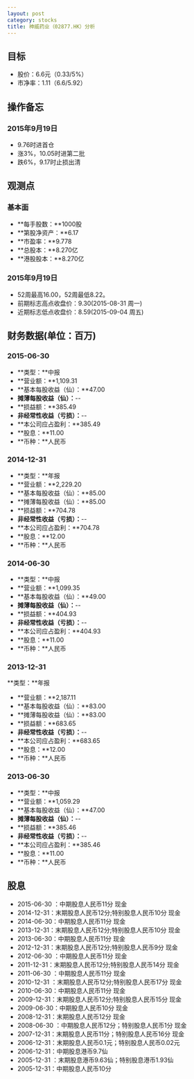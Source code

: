 ```yaml
---
layout: post
category: stocks
title: 神威药业（02877.HK）分析
---
```


## 目标 ##

- 股价：6.6元（0.33/5%）
- 市净率：1.11（6.6/5.92）

## 操作备忘 ##

### 2015年9月19日 ###

- 9.76时进首仓
- 涨3%，10.05时进第二批
- 跌6%，9.17时止损出清

## 观测点 ##

### 基本面 ###

- **每手股数：**1000股
- **第股净资产：**6.17
- **市盈率：**9.778
- **总股本：**8.270亿
- **港股股本：**8.270亿

### 2015年9月19日 ###

- 52周最高16.00，52周最低8.22。
- 前期标志高点收盘价：9.30(2015-08-31 周一)
- 近期标志低点收盘价：8.59(2015-09-04 周五)

## 财务数据(单位：百万) ##

### 2015-06-30 ###

- **类型：**中报
- **营业额：**1,109.31
- **基本每股收益（仙）：**47.00
- **摊薄每股收益（仙）：**--
- **损益额：**385.49
- **非经常性收益（亏损）：**--
- **本公司应占盈利：**385.49
- **股息：**11.00
- **币种：**人民币

### 2014-12-31 ###

- **类型：**年报
- **营业额：**2,229.20
- **基本每股收益（仙）：**85.00
- **摊薄每股收益（仙）：**85.00
- **损益额：**704.78
- **非经常性收益（亏损）：**--
- **本公司应占盈利：**704.78
- **股息：**12.00
- **币种：**人民币

### 2014-06-30 ###

- **类型：**中报
- **营业额：**1,099.35
- **基本每股收益（仙）：**49.00
- **摊薄每股收益（仙）：**--
- **损益额：**404.93
- **非经常性收益（亏损）：**--
- **本公司应占盈利：**404.93
- **股息：**11.00
- **币种：**人民币

### 2013-12-31 ###

**类型：**年报
- **营业额：**2,187.11
- **基本每股收益（仙）：**83.00
- **摊薄每股收益（仙）：**83.00
- **损益额：**683.65
- **非经常性收益（亏损）：**--
- **本公司应占盈利：**683.65
- **股息：**12.00
- **币种：**人民币

### 2013-06-30 ###

- **类型：**中报
- **营业额：**1,059.29
- **基本每股收益（仙）：**47.00
- **摊薄每股收益（仙）：**--
- **损益额：**385.46
- **非经常性收益（亏损）：**--
- **本公司应占盈利：**385.46
- **股息：**11.00
- **币种：**人民币

## 股息 ##

- 2015-06-30	：中期股息人民币11分	现金
- 2014-12-31：末期股息人民币12分;特别股息人民币10分	现金
- 2014-06-30：中期股息人民币11分	现金
- 2013-12-31：末期股息人民币12分;特别股息人民币10分	现金
- 2013-06-30：中期股息人民币11分	现金
- 2012-12-31：末期股息人民币12分;特别股息人民币9分	现金
- 2012-06-30	：中期股息人民币11分	现金
- 2011-12-31：末期股息人民币12分;特别股息人民币14分	现金
- 2011-06-30	：中期股息人民币11分	现金
- 2010-12-31	：末期股息人民币12分;特别股息人民币17分	现金
- 2010-06-30：中期股息人民币11分	现金
- 2009-12-31：末期股息人民币12分;特别股息人民币15分	现金
- 2009-06-30：中期股息人民币10分	现金
- 2008-12-31：末期股息人民币12分	现金
- 2008-06-30	：中期股息人民币12分；特别股息人民币1分	现金
- 2007-12-31：末期股息人民币11分；特别股息人民币16分	现金
- 2006-12-31：末期股息人民币0.1元；特别股息人民币0.02元
- 2006-12-31：中期股息港币9.7仙
- 2005-12-31	：末期股息港币9.63仙；特别股息港币1.93仙
- 2005-12-31：中期股息人民币10分

